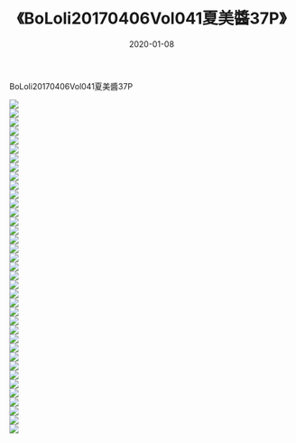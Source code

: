 ﻿---
layout: post
title:  《BoLoli20170406Vol041夏美醬37P》
date:   2020-01-08
img: http://img.660000.xyz/Sharelink/性感/2020/BoLoli20170406Vol041夏美醬37P/000.jpg
categories: [美女, 清纯, 唯美]
---

BoLoli20170406Vol041夏美醬37P

  ![](http://img.660000.xyz/Sharelink/性感/2020/BoLoli20170406Vol041夏美醬37P/001.jpg) <br> ![](http://img.660000.xyz/Sharelink/性感/2020/BoLoli20170406Vol041夏美醬37P/002.jpg) <br> ![](http://img.660000.xyz/Sharelink/性感/2020/BoLoli20170406Vol041夏美醬37P/003.jpg) <br> ![](http://img.660000.xyz/Sharelink/性感/2020/BoLoli20170406Vol041夏美醬37P/004.jpg) <br> ![](http://img.660000.xyz/Sharelink/性感/2020/BoLoli20170406Vol041夏美醬37P/005.jpg) <br> ![](http://img.660000.xyz/Sharelink/性感/2020/BoLoli20170406Vol041夏美醬37P/006.jpg) <br> ![](http://img.660000.xyz/Sharelink/性感/2020/BoLoli20170406Vol041夏美醬37P/007.jpg) <br> ![](http://img.660000.xyz/Sharelink/性感/2020/BoLoli20170406Vol041夏美醬37P/008.jpg) <br> ![](http://img.660000.xyz/Sharelink/性感/2020/BoLoli20170406Vol041夏美醬37P/009.jpg) <br> ![](http://img.660000.xyz/Sharelink/性感/2020/BoLoli20170406Vol041夏美醬37P/010.jpg) <br> ![](http://img.660000.xyz/Sharelink/性感/2020/BoLoli20170406Vol041夏美醬37P/011.jpg) <br> ![](http://img.660000.xyz/Sharelink/性感/2020/BoLoli20170406Vol041夏美醬37P/012.jpg) <br> ![](http://img.660000.xyz/Sharelink/性感/2020/BoLoli20170406Vol041夏美醬37P/013.jpg) <br> ![](http://img.660000.xyz/Sharelink/性感/2020/BoLoli20170406Vol041夏美醬37P/014.jpg) <br> ![](http://img.660000.xyz/Sharelink/性感/2020/BoLoli20170406Vol041夏美醬37P/015.jpg) <br> ![](http://img.660000.xyz/Sharelink/性感/2020/BoLoli20170406Vol041夏美醬37P/016.jpg) <br> ![](http://img.660000.xyz/Sharelink/性感/2020/BoLoli20170406Vol041夏美醬37P/017.jpg) <br> ![](http://img.660000.xyz/Sharelink/性感/2020/BoLoli20170406Vol041夏美醬37P/018.jpg) <br> ![](http://img.660000.xyz/Sharelink/性感/2020/BoLoli20170406Vol041夏美醬37P/019.jpg) <br> ![](http://img.660000.xyz/Sharelink/性感/2020/BoLoli20170406Vol041夏美醬37P/020.jpg) <br> ![](http://img.660000.xyz/Sharelink/性感/2020/BoLoli20170406Vol041夏美醬37P/021.jpg) <br> ![](http://img.660000.xyz/Sharelink/性感/2020/BoLoli20170406Vol041夏美醬37P/022.jpg) <br> ![](http://img.660000.xyz/Sharelink/性感/2020/BoLoli20170406Vol041夏美醬37P/023.jpg) <br> ![](http://img.660000.xyz/Sharelink/性感/2020/BoLoli20170406Vol041夏美醬37P/024.jpg) <br> ![](http://img.660000.xyz/Sharelink/性感/2020/BoLoli20170406Vol041夏美醬37P/025.jpg) <br> ![](http://img.660000.xyz/Sharelink/性感/2020/BoLoli20170406Vol041夏美醬37P/026.jpg) <br> ![](http://img.660000.xyz/Sharelink/性感/2020/BoLoli20170406Vol041夏美醬37P/027.jpg) <br> ![](http://img.660000.xyz/Sharelink/性感/2020/BoLoli20170406Vol041夏美醬37P/028.jpg) <br> ![](http://img.660000.xyz/Sharelink/性感/2020/BoLoli20170406Vol041夏美醬37P/029.jpg) <br> ![](http://img.660000.xyz/Sharelink/性感/2020/BoLoli20170406Vol041夏美醬37P/030.jpg) <br> ![](http://img.660000.xyz/Sharelink/性感/2020/BoLoli20170406Vol041夏美醬37P/031.jpg) <br> ![](http://img.660000.xyz/Sharelink/性感/2020/BoLoli20170406Vol041夏美醬37P/032.jpg) <br> ![](http://img.660000.xyz/Sharelink/性感/2020/BoLoli20170406Vol041夏美醬37P/033.jpg) <br> ![](http://img.660000.xyz/Sharelink/性感/2020/BoLoli20170406Vol041夏美醬37P/034.jpg) <br> ![](http://img.660000.xyz/Sharelink/性感/2020/BoLoli20170406Vol041夏美醬37P/035.jpg) <br> ![](http://img.660000.xyz/Sharelink/性感/2020/BoLoli20170406Vol041夏美醬37P/036.jpg) <br> ![](http://img.660000.xyz/Sharelink/性感/2020/BoLoli20170406Vol041夏美醬37P/037.jpg) <br>